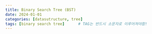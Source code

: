 ```yaml
---
title: Binary Search Tree (BST)
date: 2024-01-01
categories: [datasutructure, tree]
tags: [binary search tree]		# TAG는 반드시 소문자로 이루어져야함!
---
```



